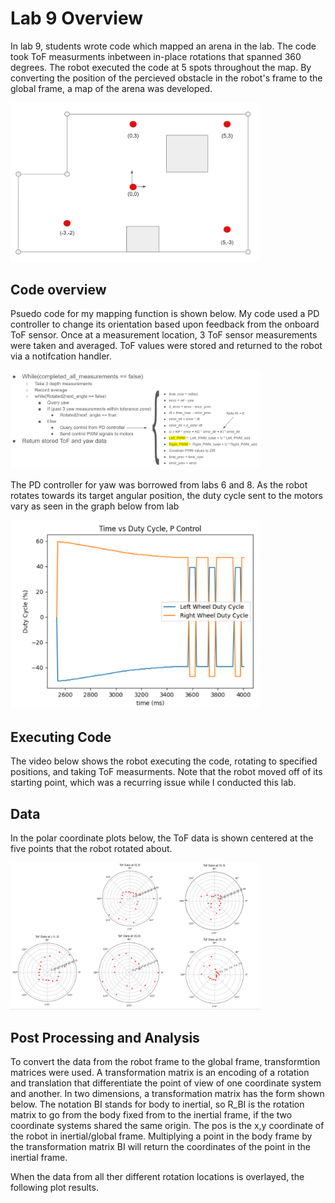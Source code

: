 # Lab 9 Overview
In lab 9, students wrote code which mapped an arena in the lab. The code took ToF measurments inbetween in-place rotations that spanned 360 degrees. The robot executed the code at 5 spots throughout the map. By converting the position of the percieved obstacle in the robot's frame to the global frame, a map of the arena was developed.

<img src="map.PNG" class="img-responsive" alt="" width= 400>

## Code overview
Psuedo code for my mapping function is shown below. My code used a PD controller to change its orientation based upon feedback from the onboard ToF sensor. Once at a measurement location, 3 ToF sensor measurements were taken and averaged. ToF values were stored and returned to the robot via a notifcation handler. 

<img src="psuedo.PNG" class="img-responsive" alt="" width= 400>

The PD controller for yaw was borrowed from labs 6 and 8. As the robot rotates towards its target angular position, the duty cycle sent to the motors vary as seen in the graph below from lab 

<img src="Pduty.png" class="img-responsive" alt="" width= 400>

## Executing Code
The video below shows the robot executing the code, rotating to specified positions, and taking ToF measurments. Note that the robot moved off of its starting point, which was a recurring issue while I conducted this lab. 

## Data 
In the polar coordinate plots below, the ToF data is shown centered at the five points that the robot rotated about. 

<img src="polar.PNG" class="img-responsive" alt="" width= 400>

## Post Processing and Analysis
To convert the data from the robot frame to the global frame, transformtion matrices were used. A transformation matrix is an encoding of a rotation and translation that differentiate the point of view of one coordinate system and another. In two dimensions, a transformation matrix has the form shown below. The notation BI stands for body to inertial, so R_BI is the rotation matrix to go from the body fixed from to the inertial frame, if the two coordinate systems shared the same origin. The pos is the x,y coordinate of the robot in inertial/global frame. Multiplying a point in the body frame by the transformation matrix BI will return the coordinates of the point in the inertial frame. 

When the data from all ther different rotation locations is overlayed, the following plot results. 

